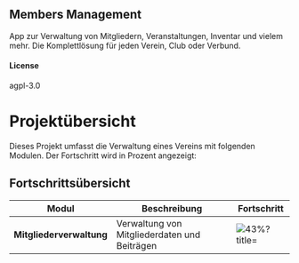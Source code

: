 ## Members Management

App zur Verwaltung von Mitgliedern, Veranstaltungen, Inventar und vielem mehr. Die Komplettlösung für jeden Verein, Club oder Verbund.

#### License

agpl-3.0

# Projektübersicht

Dieses Projekt umfasst die Verwaltung eines Vereins mit folgenden Modulen. Der Fortschritt wird in Prozent angezeigt:

## Fortschrittsübersicht

| Modul                           | Beschreibung                                       | Fortschritt |
|---------------------------------|---------------------------------------------------|-------------|
| **Mitgliederverwaltung**        | Verwaltung von Mitgliederdaten und Beiträgen      | ![43%](https://progress-bar.xyz/43)?title=<title> |
| **Veranstaltungsmanagement**    | Planung und Durchführung von Veranstaltungen      | ![0%](https://progress-bar.xyz/0) |
| **Self-Service-Portal**         | Mitglieder können ihre Daten selbst verwalten     | ![0%](https://progress-bar.xyz/0) |
| **Integration mit Cloud-Diensten** | Nextcloud-Integration für Dateien und Benutzer    | ![0%](https://progress-bar.xyz/0) |
| **Automatisierung**             | Automatische Benachrichtigungen und Erinnerungen  | ![0%](https://progress-bar.xyz/0) |
| **Finanzverwaltung**            | Verwaltung von Einnahmen, Ausgaben und Spenden    | ![0%](https://progress-bar.xyz/0) |
| **Inventarverwaltung**          | Verwaltung von Technik, Kostümen und Materialien  | ![0%](https://progress-bar.xyz/0) |
| **Kommunikation und Chat**      | Interne Kommunikation und E-Mail-Benachrichtigungen | ![0%](https://progress-bar.xyz/0)|
| **Kalender- und Terminplanung** | Planung von Terminen und Synchronisation          | ![0%](https://progress-bar.xyz/0) |

---

## Detailbeschreibung

### Mitgliederverwaltung
- [x] Speicherung persönlicher Daten
- [x] Verwaltung von Mitgliedsstatus
- [x] Zuordnung von Eintritts- und Austrittsdatum
- [ ] Verknüpfung von Mitgliedern mit Rollen
- [ ] Automatische Rechnungsstellung
- [ ] Verfolgung offener Zahlungen
- [ ] Aktivitätsprotokoll und Historie

### Veranstaltungsmanagement
- [ ] Erstellung von Veranstaltungen
- [ ] Teilnehmerlisten für Veranstaltungen
- [ ] Aufgaben- und Zeitmanagement
- [ ] Einnahmen- und Ausgabenübersicht
- [ ] Material- und Ressourcenmanagement
- [ ] Rentabilitätsanalyse von Veranstaltungen

### Self-Service-Portal
- [ ] Mitgliederzugang zu persönlichen Daten
- [ ] Einsicht in Rechnungen und Veranstaltungen
- [ ] Zugriff auf persönliche Dokumente

### Integration mit Cloud-Diensten
- [ ] Automatische Erstellung von Nextcloud-Benutzern
- [ ] Synchronisation von Dateien
- [ ] Automatische Erstellung von Ordnern für Mitglieder

### Automatisierung von Benachrichtigungen und Erinnerungen
- [ ] Geburtstagserinnerungen
- [ ] Erinnerungen für ausstehende Zahlungen
- [ ] Benachrichtigungen zu Veranstaltungen
- [ ] Warnungen bei nahenden Deadlines

### Finanzverwaltung
- [ ] Automatische Rechnungsstellung für Mitgliedsbeiträge
- [ ] Verfolgung von Zahlungseingängen
- [ ] Spendenmanagement und Erstellung von Spendenquittungen
- [ ] Jahresabschluss und Finanzberichte

### Inventarverwaltung
- [ ] Verwaltung von Technik, Kostümen und Materialien
- [ ] Automatische Reservierung für Veranstaltungen
- [ ] Warnungen bei niedrigem Bestand
- [ ] Ausleihmanagement

### Kommunikation und Chat
- [ ] Chat-Funktion für Mitglieder und Vorstand
- [ ] Automatische Benachrichtigungen über Aufgaben und Fristen
- [ ] E-Mail-Integration für Veranstalter und Sponsoren

### Kalender- und Terminplanung
- [ ] Proben-, Auftritts- und Veranstaltungsplanung
- [ ] Synchronisation mit externen Kalendern
- [ ] Automatische Erinnerungen an Termine

---

Diese Fortschrittsübersicht wird regelmäßig aktualisiert, um den aktuellen Stand des Projekts zu reflektieren.
